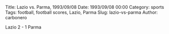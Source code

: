 Title: Lazio vs. Parma, 1993/09/08
Date: 1993/09/08 00:00
Category: sports
Tags: football, football scores, Lazio, Parma
Slug: lazio-vs-parma
Author: carbonero


Lazio 2 - 1 Parma
